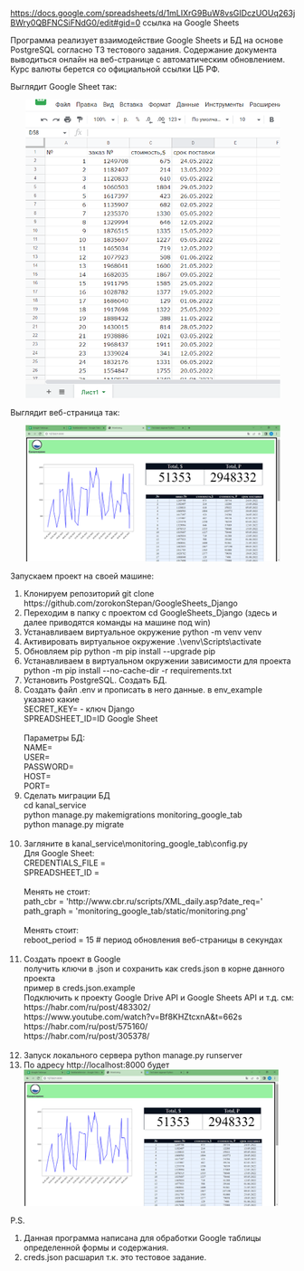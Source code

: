 https://docs.google.com/spreadsheets/d/1mLIXrG9BuW8vsGIDczUOUq263jBWry0QBFNCSiFNdG0/edit#gid=0
ссылка на Google Sheets

Программа реализует взаимодействие Google Sheets и БД на основе PostgreSQL
согласно ТЗ тестового задания.
Содержание документа выводиться онлайн на веб-странице с автоматическим обновлением.
Курс валюты берется со официальной ссылки ЦБ РФ.

Выглядит Google Sheet так:
<p align="center">
  <img src="https://github.com/zorokonStepan/GoogleSheets_Django/raw/main/img_git/google_sh.png" width="450" title="GoogleSheet">
</p>

Выглядит веб-страница так:
<p align="center">
  <img src="https://github.com/zorokonStepan/GoogleSheets_Django/raw/main/img_git/web_page.png" width="450" title="WebPage">
</p>

Запускаем проект на своей машине:
<ol>
    <li>Клонируем репозиторий git clone https://github.com/zorokonStepan/GoogleSheets_Django</li>
    <li>Переходим в папку с проектом cd GoogleSheets_Django (здесь и далее приводятся команды на машине под win)</li>
    <li>Устанавливаем виртуальное окружение python -m venv venv</li>
    <li>Активировать виртуальное окружение .\venv\Scripts\activate</li>
    <li>Обновляем pip python -m pip install --upgrade pip</li>
    <li>Устанавливаем в виртуальном окружении зависимости для проекта 
        python -m pip install --no-cache-dir -r requirements.txt</li>
    <li>Установить PostgreSQL. Создать БД.</li>
    <li>Создать файл .env и прописать в него данные. в env_example указано какие<br>
        SECRET_KEY= - ключ Django<br>
        SPREADSHEET_ID=ID Google Sheet<br>
        <br>
        Параметры БД:<br>
        NAME=<br>
        USER=<br>
        PASSWORD=<br>
        HOST=<br>
        PORT=<br>
    </li>
    <li>Сделать миграции БД<br>
        cd kanal_service<br>
        python manage.py makemigrations monitoring_google_tab<br>
        python manage.py migrate<br>
        <br></li>
    <li>Загляните в kanal_service\monitoring_google_tab\config.py<br>
        Для Google Sheet:<br>
        CREDENTIALS_FILE =<br>
        SPREADSHEET_ID =<br>
        <br>
        Менять не стоит:<br>
        path_cbr = 'http://www.cbr.ru/scripts/XML_daily.asp?date_req='<br>
        path_graph = 'monitoring_google_tab/static/monitoring.png'<br>
        <br>
        Менять стоит:<br>
        reboot_period = 15  # период обновления веб-страницы в секундах<br>
        <br>
    </li>
    <li>Создать проект в Google<br>
        получить ключи в .json и сохранить как creds.json в корне данного проекта<br>
        пример в creds.json.example<br>
        Подключить к проекту Google Drive API и Google Sheets API и т.д. см:<br>
        https://habr.com/ru/post/483302/<br>
        https://www.youtube.com/watch?v=Bf8KHZtcxnA&t=662s<br>
        https://habr.com/ru/post/575160/<br>
        https://habr.com/ru/post/305378/<br>
        <br>
    </li>
    <li>Запуск локального сервера python manage.py runserver<br></li>
    <li>По адресу http://localhost:8000 будет 
    <img src="https://github.com/zorokonStepan/GoogleSheets_Django/raw/main/img_git/web_page.png" width="450" title="WebPage"></li>
</ol>

P.S.
<ol>
    <li>Данная программа написана для обработки Google таблицы определенной формы и содержания.</li>
    <li>creds.json расшарил т.к. это тестовое задание.</li>
</ol>


